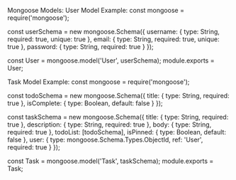 <!-- USER
name str
email unique
password hash+salt
image str
rule




TODO
user id
title
description
category str
pinned boolean
status
end limit
created ? -->


Mongoose Models:
User Model Example:
const mongoose = require('mongoose');

const userSchema = new mongoose.Schema({
  username: { type: String, required: true, unique: true },
  email: { type: String, required: true, unique: true },
  password: { type: String, required: true }
});

const User = mongoose.model('User', userSchema);
module.exports = User;

Task Model Example:
const mongoose = require('mongoose');

const todoSchema = new mongoose.Schema({
  title: { type: String, required: true },
  isComplete: { type: Boolean, default: false }
});

const taskSchema = new mongoose.Schema({
  title: { type: String, required: true },
  description: { type: String, required: true },
  body: { type: String, required: true },
  todoList: [todoSchema],
  isPinned: { type: Boolean, default: false },
  user: { type: mongoose.Schema.Types.ObjectId, ref: 'User', required: true }
});

const Task = mongoose.model('Task', taskSchema);
module.exports = Task;


